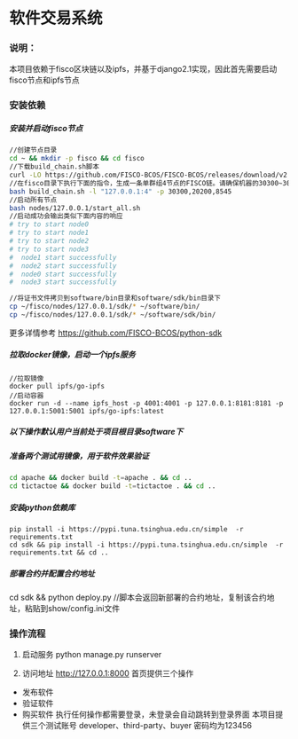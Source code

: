 # 软件交易系统

### 说明：
本项目依赖于fisco区块链以及ipfs，并基于django2.1实现，因此首先需要启动fisco节点和ipfs节点

### 安装依赖

##### 安装并启动fisco节点
```bash
//创建节点目录
cd ~ && mkdir -p fisco && cd fisco
//下载build_chain.sh脚本
curl -LO https://github.com/FISCO-BCOS/FISCO-BCOS/releases/download/v2.2.0/build_chain.sh && chmod u+x build_chain.sh
//在fisco目录下执行下面的指令，生成一条单群组4节点的FISCO链。请确保机器的30300~30303，20200~20203，8545~8548端口没有被占用。
bash build_chain.sh -l "127.0.0.1:4" -p 30300,20200,8545
//启动所有节点
bash nodes/127.0.0.1/start_all.sh
//启动成功会输出类似下面内容的响应
# try to start node0
# try to start node1
# try to start node2
# try to start node3
#  node1 start successfully
#  node2 start successfully
#  node0 start successfully
#  node3 start successfully

//将证书文件拷贝到software/bin目录和software/sdk/bin目录下
cp ~/fisco/nodes/127.0.0.1/sdk/* ~/software/bin/
cp ~/fisco/nodes/127.0.0.1/sdk/* ~/software/sdk/bin/
```
更多详情参考 https://github.com/FISCO-BCOS/python-sdk

##### 拉取docker镜像，启动一个ipfs服务
```
//拉取镜像
docker pull ipfs/go-ipfs
//启动容器
docker run -d --name ipfs_host -p 4001:4001 -p 127.0.0.1:8181:8181 -p 127.0.0.1:5001:5001 ipfs/go-ipfs:latest
```

##### 以下操作默认用户当前处于项目根目录software下

##### 准备两个测试用镜像，用于软件效果验证
```bash
cd apache && docker build -t=apache . && cd ..
cd tictactoe && docker build -t=tictactoe . && cd ..
```

##### 安装python依赖库

```
pip install -i https://pypi.tuna.tsinghua.edu.cn/simple  -r requirements.txt
cd sdk && pip install -i https://pypi.tuna.tsinghua.edu.cn/simple  -r requirements.txt && cd ..
```

##### 部署合约并配置合约地址
cd sdk && python deploy.py
//脚本会返回新部署的合约地址，复制该合约地址，粘贴到show/config.ini文件


### 操作流程

1. 启动服务 
python manage.py runserver

2. 访问地址 
http://127.0.0.1:8000
首页提供三个操作
 * 发布软件
 * 验证软件
 * 购买软件
执行任何操作都需要登录，未登录会自动跳转到登录界面
本项目提供三个测试账号
developer、third-party、buyer
密码均为123456
